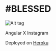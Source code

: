 # #BLESSED

![Alt tag](./client/blessed.png)

Angular X Instagram

Deployed on [Heroku](https://hashtagblessed.herokuapp.com/)

